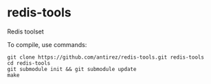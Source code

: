 redis-tools
===========

Redis toolset

To compile, use commands:

	git clone https://github.com/antirez/redis-tools.git redis-tools
	cd redis-tools
	git submodule init && git submodule update
	make
